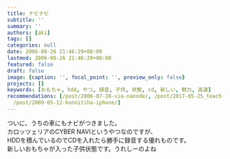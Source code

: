 ```yaml
---
title: ナビナビ
subtitle: ''
summary: ''
authors: [aki]
tags: []
categories: null
date: 2006-08-26 21:46:29+00:00
lastmod: 2006-08-26 21:46:29+00:00
featured: false
draft: false
image: {caption: '', focal_point: '', preview_only: false}
projects: []
keywords: [おもちゃ, hdd, やつ, 録音, 子供, 状態, cd, 新しい, 魅力, 高速]
recommendations: [/post/2006-07-28-xia-nanode/, /post/2017-05-25_teach-what-i-dont-know/,
  /post/2009-05-12-konnitiha-iphone/]
---
```

ついに、うちの車にもナビがつきました。  
カロッツェリアのCYBER NAVIというやつなのですが、  
HDDを積んでいるのでCDを入れたら勝手に録音する優れものです。  
新しいおもちゃが入った子供状態です。うれしーのよね


